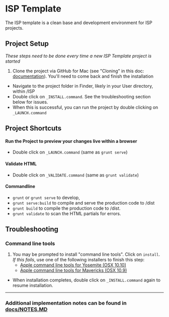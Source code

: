 # ISP Template

The ISP template is a clean base and development environment for ISP projects.

## Project Setup

*These steps need to be done every time a new ISP Template project is started*

1. Clone the project via GitHub for Mac (see "Cloning" in this doc: [documentation](https://github.com/natgeo/specialprojects-isp-template/blob/master/docs/Github%20For%20Mac%20Workflow.md)). You'll need to come back and finish the installation 
- Navigate to the project folder in Finder, likely in your User directory, within /ISP
- Double click on `_INSTALL.command`. See the troubleshooting section below for issues.
- When this is successful, you can run the project by double clicking on `_LAUNCH.command`

## Project Shortcuts

#### Run the Project to preview your changes live within a browser
- Double click on `_LAUNCH.command` (same as `grunt serve`)

#### Validate HTML
- Double click on `_VALIDATE.command` (same as `grunt validate`)


#### Commandline
- `grunt` or `grunt serve` to develop, 
- `grunt serve:build` to compile and serve the production code to /dist
- `grunt build` to compile the production code to /dist.
- `grunt validate` to scan the HTML partials for errors.

## Troubleshooting

### Command line tools

1. You may be prompted to install "command line tools". Click on `install`.  
	*If this fails*, use one of the following installers to finish this step:
 	- [Apple command line tools for Yosemite (OSX 10.10)](https://www.dropbox.com/s/4afccnqr9230ae5/commandlinetoolsosx10.10forxcode6.3.1.dmg?dl=1 ) 
 	- [Apple command line tools for Mavericks (OSX 10.9)](https://www.dropbox.com/s/hra0jxrzrnfxljv/commandlinetoolsosx10.9forxcode6.2.dmg?dl=1)  
- When installation completes, double click on `_INSTALL.command` again to resume installation.

---

### Additional implementation notes can be found in [docs/NOTES.MD](https://github.com/natgeo/specialprojects-isp-template/blob/master/docs/NOTES.MD) 
